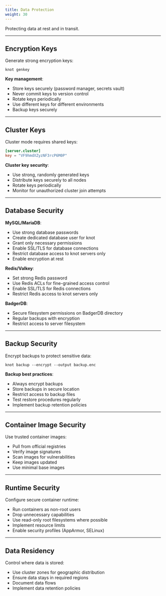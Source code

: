 ```yaml
---
title: Data Protection
weight: 30
---
```


Protecting data at rest and in transit.

---

## Encryption Keys

Generate strong encryption keys:

```shell
knot genkey
```

**Key management**:
- Store keys securely (password manager, secrets vault)
- Never commit keys to version control
- Rotate keys periodically
- Use different keys for different environments
- Backup keys securely

---

## Cluster Keys

Cluster mode requires shared keys:

```toml {filename=knot.toml}
[server.cluster]
key = "VF9hmdXZyzNF3rcP6M0P"
```

**Cluster key security**:
- Use strong, randomly generated keys
- Distribute keys securely to all nodes
- Rotate keys periodically
- Monitor for unauthorized cluster join attempts

---

## Database Security

**MySQL/MariaDB**:
- Use strong database passwords
- Create dedicated database user for knot
- Grant only necessary permissions
- Enable SSL/TLS for database connections
- Restrict database access to knot servers only
- Enable encryption at rest

**Redis/Valkey**:
- Set strong Redis password
- Use Redis ACLs for fine-grained access control
- Enable SSL/TLS for Redis connections
- Restrict Redis access to knot servers only

**BadgerDB**:
- Secure filesystem permissions on BadgerDB directory
- Regular backups with encryption
- Restrict access to server filesystem

---

## Backup Security

Encrypt backups to protect sensitive data:

```shell
knot backup --encrypt --output backup.enc
```

**Backup best practices**:
- Always encrypt backups
- Store backups in secure location
- Restrict access to backup files
- Test restore procedures regularly
- Implement backup retention policies

---

## Container Image Security

Use trusted container images:
- Pull from official registries
- Verify image signatures
- Scan images for vulnerabilities
- Keep images updated
- Use minimal base images

---

## Runtime Security

Configure secure container runtime:
- Run containers as non-root users
- Drop unnecessary capabilities
- Use read-only root filesystems where possible
- Implement resource limits
- Enable security profiles (AppArmor, SELinux)

---

## Data Residency

Control where data is stored:
- Use cluster zones for geographic distribution
- Ensure data stays in required regions
- Document data flows
- Implement data retention policies
